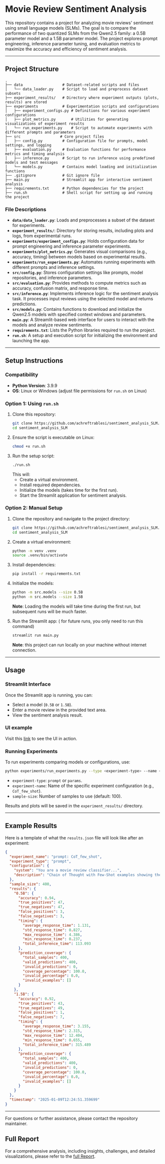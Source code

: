 # Movie Review Sentiment Analysis

This repository contains a project for analyzing movie reviews' sentiment using small language models (SLMs). The goal is to compare the performance of two quantized SLMs from the Qwen2.5 family: a 0.5B parameter model and a 1.5B parameter model. The project explores prompt engineering, inference parameter tuning, and evaluation metrics to maximize the accuracy and efficiency of sentiment analysis.

---

## Project Structure

```
.
├── data                  # Dataset-related scripts and files
│   └── data_loader.py    # Script to load and preprocess dataset subsets
├── experiment_results/   # Directory where experiment outputs (plots, results) are stored
├── experiments           # Experimentation scripts and configurations
│   ├── experiment_configs.py # Definitions for various experiment configurations
│   ├── plot_metrics.py       # Utilities for generating visualizations of experiment results
│   └── run_experiments.py    # Script to automate experiments with different prompts and parameters
├── src                  # Core project files
│   ├── config.py         # Configuration file for prompts, model settings, and logging
│   ├── evaluation.py     # Evaluation functions for performance metrics and timing analysis
│   ├── inference.py      # Script to run inference using predefined models and test messages
│   └── models.py         # Contains model loading and initialization functions
├── .gitignore            # Git ignore file
├── main.py               # Streamlit app for interactive sentiment analysis
├── requirements.txt      # Python dependencies for the project
├── run.sh                # Shell script for setting up and running the project
```

### File Descriptions

- **`data/data_loader.py`**: Loads and preprocesses a subset of the dataset for experiments.
- **`experiment_results/`**: Directory for storing results, including plots and logs, from experimental runs.
- **`experiments/experiment_configs.py`**: Holds configuration data for prompt engineering and inference parameter experiments.
- **`experiments/plot_metrics.py`**: Generates visual comparisons (e.g., accuracy, timing) between models based on experimental results.
- **`experiments/run_experiments.py`**: Automates running experiments with different prompts and inference settings.
- **`src/config.py`**: Stores configuration settings like prompts, model repositories, and inference parameters.
- **`src/evaluation.py`**: Provides methods to compute metrics such as accuracy, confusion matrix, and response time.
- **`src/inference.py`**: Implements inference logic for the sentiment analysis task. It processes input reviews using the selected model and returns predictions.
- **`src/models.py`**: Contains functions to download and initialize the Qwen2.5 models with specified context windows and parameters.
- **`main.py`**: A Streamlit-based web interface for users to interact with the models and analyze review sentiments.
- **`requirements.txt`**: Lists the Python libraries required to run the project.
- **`run.sh`**: A setup and execution script for initializing the environment and launching the app.

---

## Setup Instructions

### Compatibility

- **Python Version**: 3.9.9
- **OS**: Linux or Windows (adjust file permissions for `run.sh` on Linux)

### Option 1: Using `run.sh`

1. Clone this repository:
   ```bash
   git clone https://github.com/achreftrablesi/sentiment_analysis_SLM.git
   cd sentiment_analysis_SLM
   ```
2. Ensure the script is executable on Linux:
   ```bash
   chmod +x run.sh
   ```
3. Run the setup script:
   ```bash
   ./run.sh
   ```
   This will:
   - Create a virtual environment.
   - Install required dependencies.
   - Initialize the models (takes time for the first run).
   - Start the Streamlit application for sentiment analysis.

### Option 2: Manual Setup

1. Clone the repository and navigate to the project directory:
   ```bash
   git clone https://github.com/achreftrablesi/sentiment_analysis_SLM.git
   cd sentiment_analysis_SLM
   ```
2. Create a virtual environment:
   ```bash
   python -m venv .venv
   source .venv/bin/activate
   ```
3. Install dependencies:
   ```bash
   pip install -r requirements.txt
   ```
4. Initialize the models:
   ```bash
   python -m src.models --size 0.5B
   python -m src.models --size 1.5B
   ```
   **Note**: Loading the models will take time during the first run, but subsequent runs will be much faster.

5. Run the Streamlit app: ( for future runs, you only need to run this command)
   ```bash
   streamlit run main.py
   ```
   **Note**: this project can run locally on your machine without internet connection.
---

## Usage

### Streamlit Interface
Once the Streamlit app is running, you can:
- Select a model (`0.5B` or `1.5B`).
- Enter a movie review in the provided text area.
- View the sentiment analysis result.

### UI example

Visit this [link](https://youtu.be/aB69MRiEtIQ) to see the UI in action.

### Running Experiments
To run experiments comparing models or configurations, use:
```bash
python experiments/run_experiments.py --type <experiment-type> --name <experiment-name> --sample-size <sample-size>
```
- `experiment-type`: `prompt` or `params`.
- `experiment-name`: Name of the specific experiment configuration (e.g., `CoT_few_shot`).
- `sample-size`: Number of samples to use (default: 100).

Results and plots will be saved in the `experiment_results/` directory.

---

## Example Results

Here is a template of what the `results.json` file will look like after an experiment:

```json
{
  "experiment_name": "prompt: CoT_few_shot",
  "experiment_type": "prompt",
  "configuration": {
    "system": "You are a movie review classifier...",
    "description": "Chain of Thought with Few-Shot examples showing the reasoning process"
  },
  "sample_size": 400,
  "results": {
    "0.5B": {
      "accuracy": 0.94,
      "true_positives": 47,
      "true_negatives": 47,
      "false_positives": 3,
      "false_negatives": 3,
      "timing": {
        "average_response_time": 1.131,
        "std_response_time": 0.827,
        "max_response_time": 4.386,
        "min_response_time": 0.237,
        "total_inference_time": 113.093
      },
      "prediction_coverage": {
        "total_samples": 400,
        "valid_predictions": 400,
        "invalid_predictions": 0,
        "coverage_percentage": 100.0,
        "invalid_percentage": 0.0,
        "invalid_examples": []
      }
    },
    "1.5B": {
      "accuracy": 0.92,
      "true_positives": 43,
      "true_negatives": 49,
      "false_positives": 1,
      "false_negatives": 7,
      "timing": {
        "average_response_time": 3.155,
        "std_response_time": 2.315,
        "max_response_time": 12.404,
        "min_response_time": 0.655,
        "total_inference_time": 315.489
      },
      "prediction_coverage": {
        "total_samples": 400,
        "valid_predictions": 400,
        "invalid_predictions": 0,
        "coverage_percentage": 100.0,
        "invalid_percentage": 0.0,
        "invalid_examples": []
      }
    }
  },
  "timestamp": "2025-01-09T12:24:51.359699"
}
```

---

For questions or further assistance, please contact the repository maintainer.


## Full Report

For a comprehensive analysis, including insights, challenges, and detailed visualizations, please refer to the [full Report](https://docs.google.com/document/d/1An8ad5i0OgzOa-TYQeTW994Li8uH01QFndAKL6RWJXY/edit?usp=sharing).
